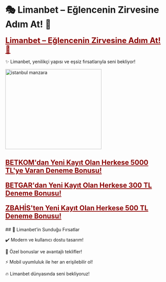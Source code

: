 # 🎭 Limanbet – Eğlencenin Zirvesine Adım At! 🌟

<a href="https://cutt.ly/ze5DePku" title="Limanbet Güncel Giriş" style="color: #8b0000; font-size: 24px; font-weight: bold;">Limanbet – Eğlencenin Zirvesine Adım At! 🌟</a>

✨ Limanbet, yenilikçi yapısı ve eşsiz fırsatlarıyla seni bekliyor!

<a href="https://cutt.ly/ze5DePku" title="Limanbet Güncel Giriş">  
<img src="https://i.ibb.co/chWM7Hzq/btkm-jpg.png" width="300" height="250" alt="istanbul manzara">  
</a>
<h2><b>
<p> <a href="https://cutt.ly/ze5DePku" style="color: #8b0000; font-weight: bold;">BETKOM'dan Yeni Kayıt Olan Herkese 5000 TL'ye Varan Deneme Bonusu!</a></p>

<p><a href="https://cutt.ly/zrwuHYyM" style="color: #8b0000; font-weight: bold;">BETGAR'dan Yeni Kayıt Olan Herkese 300 TL Deneme Bonusu!</a></p>

<p><a href="https://cutt.ly/3eOC1kHA" style="color: #8b0000; font-weight: bold;">ZBAHİS'ten Yeni Kayıt Olan Herkese 500 TL Deneme Bonusu!</a></p>
</b></h2>
## 🚀 Limanbet’in Sunduğu Fırsatlar  <p>
✔️ Modern ve kullanıcı dostu tasarım!  <p>
🎁 Özel bonuslar ve avantajlı teklifler!  <p>
⚡️ Mobil uyumluluk ile her an erişilebilir ol!<p>

🔥 Limanbet dünyasında seni bekliyoruz!
